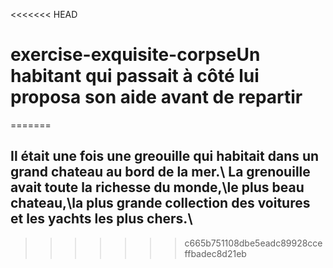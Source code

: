 <<<<<<< HEAD
# exercise-exquisite-corpseUn habitant qui passait à côté lui proposa son aide avant de repartir
=======
## Il était une fois une greouille qui habitait dans un grand chateau au bord de la mer\.\ La grenouille avait toute la richesse du monde\,\le plus beau chateau\,\la plus grande collection des voitures et les yachts les plus chers\.\ 

>>>>>>> c665b751108dbe5eadc89928cceffbadec8d21eb
